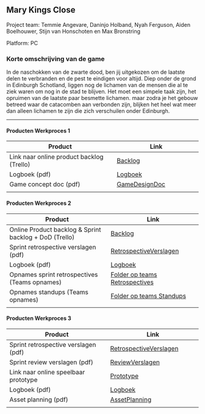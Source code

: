## Mary Kings Close
Project team:
Temmie Angevare, Daninjo Holband, Nyah Ferguson, Aiden Boelhouwer, Stijn van Honschoten en Max Bronstring

Platform:
PC

### Korte omschrijving van de game
In de naschokken van de zwarte dood, ben jij uitgekozen om de laatste delen te verbranden en de pest te eindigen voor altijd. Diep onder de grond in Edinburgh Schotland, liggen nog de lichamen van de mensen die al te ziek waren om nog in de stad te blijven. Het moet een simpele taak zijn, het opruimen van de laatste paar besmette lichamen. maar zodra je het gebouw betreed waar de catacomben aan verbonden zijn, blijken het heel wat meer dan alleen lichamen te zijn die zich verschuilen onder Edinburgh.

---
#### Producten Werkproces 1
| Product  | Link |
| ------ |  ------ |
| Link naar online product backlog (Trello) | [Backlog]
| Logboek (pdf)                             | [Logboek]
| Game concept doc (pdf)                    | [GameDesignDoc]
|<img width=500/>|<img width=300/>|
   
#### Producten Werkproces 2
| Product  | Link |
| ------ |  ------ |
| Online Product backlog & Sprint backlog + DoD (Trello)    | [Backlog]
| Sprint retrospective verslagen (pdf)                      | [RetrospectiveVerslagen]
| Logboek (pdf)                                             | [Logboek]
| Opnames sprint retrospectives (Teams opnames)             | [Folder op teams Retrospectives]
| Opnames standups (Teams opnames)                          | [Folder op teams Standups]
|<img width=500/>|<img width=300/>|
   
#### Producten Werkproces 3
| Product  | Link |
| ------ |  ------ |
| Sprint retrospective verslagen (pdf)  | [RetrospectiveVerslagen]
| Sprint review verslagen (pdf)         | [ReviewVerslagen]
| Link naar online speelbaar prototype  | [Prototype]
| Logboek (pdf)                         | [Logboek]
| Asset planning (pdf)                  | [AssetPlanning]
|<img width=500/>|<img width=300/>|

   [Backlog]: <https://trello.com/b/vSLxMTO4/mythe>
   [Logboek]: <https://docs.google.com/spreadsheets/d/1MGBmHO2QhENo406wxVqr_DyFnGyJyDaAOgBmiqLaSPk/edit?usp=sharing>
   [GameDesignDoc]: <www.google.com>
   [RetrospectiveVerslagen]: <https://drive.google.com/drive/folders/1TSEAm7DS7metiLHa4W2b-_70l-WgJAnq?usp=sharing>
   [ReviewVerslagen]: <https://drive.google.com/drive/folders/1vsTzQdsdWyB8TtQAUgqdVuAVBv1k8aN-?usp=sharing>
   [Prototype]: <https://drive.google.com/drive/folders/11-ybn4lEs43QTgSnzpt8zt6P41ff1Nul?usp=sharing>
   [Folder op teams Retrospectives]: <https://teams.microsoft.com/_#/school/files/Team%2003?threadId=19%3A6ed777786fd54bf8989d00c88233ba2c%40thread.tacv2&ctx=channel&context=Sprint%2520Retrospecives&rootfolder=%252Fteams%252FMytheGDGA1920-Team03%252FGedeelde%2520documenten%252FTeam%252003%252FSprint%2520Retrospecives>
   [Folder op teams Standups]: <https://teams.microsoft.com/_#/school/files/Team%2003?threadId=19%3A6ed777786fd54bf8989d00c88233ba2c%40thread.tacv2&ctx=channel&context=Standups&rootfolder=%252Fteams%252FMytheGDGA1920-Team03%252FGedeelde%2520documenten%252FTeam%252003%252FStandups>
   [AssetPlanning]: <www.google.com>
   
